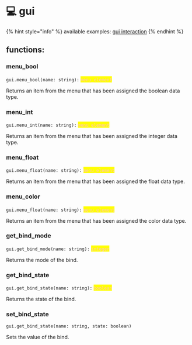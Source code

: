 # 💻 gui

{% hint style="info" %}
available examples: [gui interaction](../../other/examples/gui-interaction.md)
{% endhint %}

## functions:

### menu\_bool
`gui.menu_bool(name: string):` <mark style="color:pink;">`menu_element`</mark>

Returns an item from the menu that has been assigned the boolean data type.

### menu\_int
`gui.menu_int(name: string):` <mark style="color:pink;">`menu_element`</mark>

Returns an item from the menu that has been assigned the integer data type.

### menu\_float
`gui.menu_float(name: string):` <mark style="color:pink;">`menu_element`</mark>

Returns an item from the menu that has been assigned the float data type.

### menu\_color
`gui.menu_float(name: string):` <mark style="color:pink;">`menu_element`</mark>

Returns an item from the menu that has been assigned the color data type.

### get\_bind\_mode
`gui.get_bind_mode(name: string):` <mark style="color:pink;">`integer`</mark>

Returns the mode of the bind.

### get\_bind\_state
`gui.get_bind_state(name: string):` <mark style="color:pink;">`boolean`</mark>

Returns the state of the bind.

### set\_bind\_state
`gui.get_bind_state(name: string, state: boolean)`

Sets the value of the bind.
